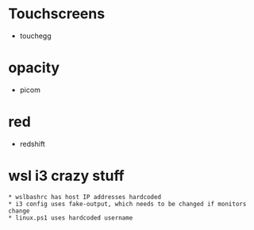 # Touchscreens

 * touchegg

# opacity

 * picom

# red

 * redshift

# wsl i3 crazy stuff
    * wslbashrc has host IP addresses hardcoded
    * i3 config uses fake-output, which needs to be changed if monitors change
    * linux.ps1 uses hardcoded username
